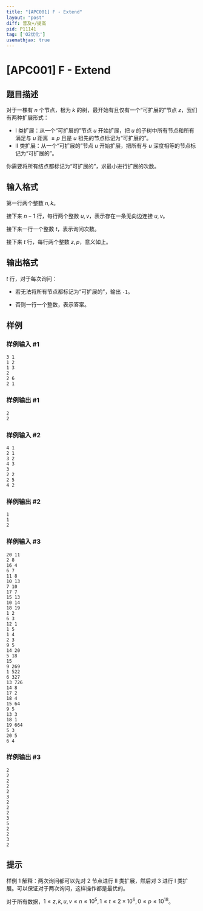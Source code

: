 ```yaml
---
title: "[APC001] F - Extend"
layout: "post"
diff: 普及+/提高
pid: P11141
tag: ['O2优化']
usemathjax: true
---
```


# [APC001] F - Extend
## 题目描述

对于一棵有 $n$ 个节点，根为 $k$ 的树，最开始有且仅有一个“可扩展的”节点 $z$，我们有两种扩展形式：

- $\text{I}$ 类扩展：从一个“可扩展的”节点 $u$ 开始扩展，把 $u$ 的子树中所有节点和所有满足与 $u$ 距离 $\leq p$ 且是 $u$ 祖先的节点标记为“可扩展的”。
- $\text{II}$ 类扩展：从一个“可扩展的”节点 $u$ 开始扩展，把所有与 $u$ 深度相等的节点标记为“可扩展的”。

你需要将所有结点都标记为“可扩展的”，求最小进行扩展的次数。
## 输入格式

第一行两个整数 $n,k$。

接下来 $n-1$ 行，每行两个整数 $u,v$，表示存在一条无向边连接 $u,v$。

接下来一行一个整数 $t$，表示询问次数。

接下来 $t$ 行，每行两个整数 $z,p$，意义如上。
## 输出格式

$t$ 行，对于每次询问：

- 若无法将所有节点都标记为“可扩展的”，输出 `-1`。

- 否则一行一个整数，表示答案。
## 样例

### 样例输入 #1
```
3 1
1 2
1 3
2
2 6
2 1
```
### 样例输出 #1
```
2
2
```
### 样例输入 #2
```
4 1
2 1
3 2
4 3
3
2 2
2 5
4 2
```
### 样例输出 #2
```
1
1
2
```
### 样例输入 #3
```
20 11
2 8
16 4
6 7
11 8
10 13
7 10
17 7
15 13
10 14
18 19
1 2
6 3
12 1
1 5
1 4
2 3
9 5
14 20
5 18
15
9 269
1 522
6 327
13 726
14 8
17 2
18 4
15 64
9 5
13 3
18 1
19 664
5 3
20 5
6 4
```
### 样例输出 #3
```
2
2
2
2
2
3
2
2
2
3
5
2
2
3
2
```
## 提示

样例 $1$ 解释：两次询问都可以先对 $2$ 节点进行 $\text{II}$ 类扩展，然后对 $3$ 进行 $\text{I}$ 类扩展。可以保证对于两次询问，这样操作都是最优的。

对于所有数据，$1\leq z,k,u,v\leq n\leq 10^5,1\leq t\leq 2\times 10^6,0\leq p\leq 10^{18}$。
